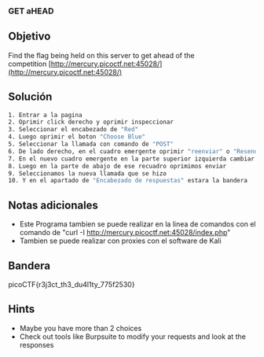 ### GET aHEAD
## Objetivo

Find the flag being held on this server to get ahead of the competition [http://mercury.picoctf.net:45028/](http://mercury.picoctf.net:45028/)
## Solución
```bash
1. Entrar a la pagina
2. Oprimir click derecho y oprimir inspeccionar
3. Seleccionar el encabezado de "Red"
4. Luego oprimir el boton "Choose Blue"
5. Seleccionar la llamada con comando de "POST"
6. De lado derecho, en el cuadro emergente oprimir "reenviar" o "Resend"
7. En el nuevo cuadro emergente en la parte superior izquierda cambiar el "POST" por "HEAD"
8. Luego en la parte de abajo de ese recuadro oprimimos enviar
9. Seleccionamos la nueva llamada que se hizo
10. Y en el apartado de "Encabezado de respuestas" estara la bandera
```
## Notas adicionales

- Este Programa tambien se puede realizar en la linea de comandos con el comando de "curl -I http://mercury.picoctf.net:45028/index.php"
- Tambien se puede realizar con proxies con el software de Kali
## Bandera

picoCTF{r3j3ct_th3_du4l1ty_775f2530}
## Hints

- Maybe you have more than 2 choices
- Check out tools like Burpsuite to modify your requests and look at the responses